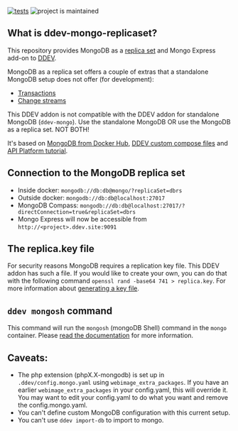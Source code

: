 [![tests](https://github.com/ddev/ddev-mongo/actions/workflows/tests.yml/badge.svg)](https://github.com/ddev/ddev-mongo/actions/workflows/tests.yml) ![project is maintained](https://img.shields.io/maintenance/yes/2024.svg)


## What is ddev-mongo-replicaset?

This repository provides MongoDB as a [replica set](https://www.mongodb.com/docs/manual/replication/) and Mongo Express add-on to [DDEV](https://ddev.readthedocs.io).

MongoDB as a replica set offers a couple of extras that a standalone MongoDB setup does not offer (for development):
 - [Transactions](https://www.mongodb.com/docs/manual/replication/#transactions)
 - [Change streams](https://www.mongodb.com/docs/manual/replication/#change-streams)

This DDEV addon is not compatible with the DDEV addon for standalone MongoDB (`ddev-mongo`). Use the standalone MongoDB OR use the MongoDB as a replica set. NOT BOTH!

It's based on [MongoDB from Docker Hub](https://hub.docker.com/_/mongo?tab=description#-via-docker-stack-deploy-or-docker-compose), [DDEV custom compose files](https://ddev.readthedocs.io/en/stable/users/extend/custom-compose-files/) and [API Platform tutorial](https://api-platform.com/docs/core/mongodb/#enabling-mongodb-support).

## Connection to the MongoDB replica set

 - Inside docker: `mongodb://db:db@mongo/?replicaSet=dbrs`
 - Outside docker: `mongodb://db:db@localhost:27017`
 - MongoDB Compass: `mongodb://db:db@localhost:27017/?directConnection=true&replicaSet=dbrs`
 - Mongo Express will now be accessible from `http://<project>.ddev.site:9091`


## The replica.key file

For security reasons MongoDB requires a replication key file. This DDEV addon has such a file. If you would like to create your own, you can do that with the following command
`openssl rand -base64 741 > replica.key`. For more information about [generating a key file](https://www.mongodb.com/docs/v2.4/tutorial/generate-key-file/).


## `ddev mongosh` command

This command will run the `mongosh` (mongoDB Shell) command in the `mongo` container. Please [read the documentation](https://www.mongodb.com/docs/mongodb-shell/) for more information.


## Caveats:

* The php extension (phpX.X-mongodb) is set up in `.ddev/config.mongo.yaml` using `webimage_extra_packages`. If you have an earlier `webimage_extra_packages` in your config.yaml, this will override it. You may want to edit your config.yaml to do what you want and remove the config.mongo.yaml.
* You can't define custom MongoDB configuration with this current setup.
* You can't use `ddev import-db` to import to mongo.
